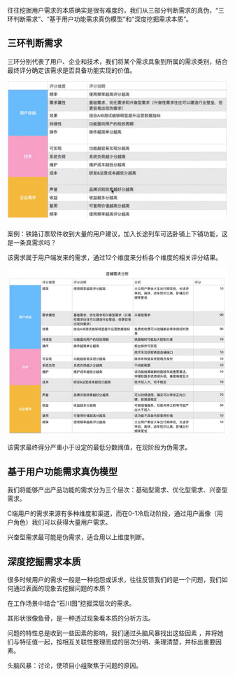 往往挖掘用户需求的本质确实是很有难度的，我们从三部分判断需求的真伪，“三环判断需求”、“基于用户功能需求真伪模型”和“深度挖掘需求本质”。

## 三环判断需求

三环分别代表了用户、企业和技术，我们将某个需求具象到所属的需求类别，结合最终评分确定该需求是否具备功能实现的价值。

![三环评分维度](../../images/pm/三环评分维度.png)

案例：铁路订票软件收到大量的用户建议，加入长途列车可选卧铺上下铺功能，这是一条真需求吗？

该需求属于用户端发来的需求，通过12个维度来分析各个维度的相关评分结果。

![选铺需求分析](../../images/pm/选铺需求分析.png)

该需求最终得分严重小于设定的最低分数阈值，在现阶段为伪需求。

## 基于用户功能需求真伪模型

我们将能够产出产品功能的需求分为三个层次：基础型需求、优化型需求、兴奋型需求。

C端用户的需求来源有多种维度和渠道，而在0-1冷启动阶段，通过用户画像（用户角色）我们可以获得大量用户需求。

兴奋型需求最可能是伪需求，适合用以上维度判断。

## 深度挖掘需求本质

很多时候用户的需求一般是一种抱怨或诉求，往往反馈我们的是一个问题，我们如何通过表面的现象去挖掘问题的本质？

在工作场景中结合“石川图”挖掘深层次的需求。

其形状很像鱼骨，是一种透过现象看本质的分析方法。

问题的特性总是收到一些因素的影响，我们通过头脑风暴找出这些因素 ，并将她们与特征值一起，按相互关联性整理而成的层次分明、条理清楚，并标出重要因素。

头脑风暴：讨论，使项目小组聚焦于问题的原因。
